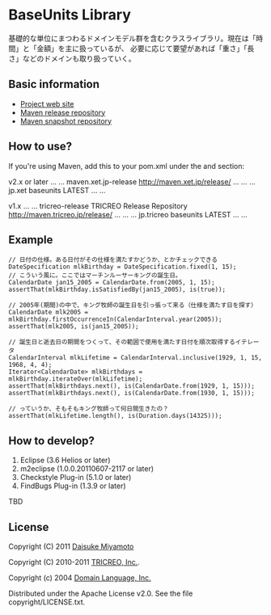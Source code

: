 BaseUnits Library
==================

基礎的な単位にまつわるドメインモデル群を含むクラスライブラリ。現在は「時間」と「金額」を主に扱っているが、
必要に応じて要望があれば「重さ」「長さ」などのドメインも取り扱っていく。

Basic information
-----------------

- [Project web site](http://maven.tricreo.jp/site/baseunits/latest/)
- [Maven release repository](http://maven.tricreo.jp/release/)
- [Maven snapshot repository](http://maven.tricreo.jp/snapshot/)


How to use?
-----------

If you're using Maven, add this to your pom.xml under the <repositories> and <dependencies> section:

v2.x or later
    <project>
      ...
      <repositories>
        ...
        <repsoitory>
          <id>maven.xet.jp-release</id>
          <url>http://maven.xet.jp/release/</url>
        </repository>
        ...
      </repositories>
      ...
      <dependencies>
        ...
        <dependency>
          <groupId>jp.xet</groupId>
          <artifactId>baseunits</artifactId>
          <version>LATEST</version>
        </dependency>
        ...
      </dependencies>
      ...
    </project>

v1.x
    <project>
      ...
      <repositories>
        ...
        <repsoitory>
          <id>tricreo-release</id>
          <name>TRICREO Release Repository</name>
          <url>http://maven.tricreo.jp/release/</url>
        </repository>
        ...
      </repositories>
      ...
      <dependencies>
        ...
        <dependency>
          <groupId>jp.tricreo</groupId>
          <artifactId>baseunits</artifactId>
          <version>LATEST</version>
        </dependency>
        ...
      </dependencies>
      ...
    </project>


Example
-------

    // 日付の仕様。ある日付がその仕様を満たすかどうか、とかチェックできる
    DateSpecification mlkBirthday = DateSpecification.fixed(1, 15);
    // こういう風に。ここではマーチンルーサーキングの誕生日。
    CalendarDate jan15_2005 = CalendarDate.from(2005, 1, 15);
    assertThat(mlkBirthday.isSatisfiedBy(jan15_2005), is(true));
    
    // 2005年(期間)の中で、キング牧師の誕生日を引っ張って来る（仕様を満たす日を探す）
    CalendarDate mlk2005 = mlkBirthday.firstOccurrenceIn(CalendarInterval.year(2005));
    assertThat(mlk2005, is(jan15_2005));
    
    // 誕生日と逝去日の期間をつくって、その範囲で使用を満たす日付を順次取得するイテレータ
    CalendarInterval mlkLifetime = CalendarInterval.inclusive(1929, 1, 15, 1968, 4, 4);
    Iterator<CalendarDate> mlkBirthdays = mlkBirthday.iterateOver(mlkLifetime);
    assertThat(mlkBirthdays.next(), is(CalendarDate.from(1929, 1, 15)));
    assertThat(mlkBirthdays.next(), is(CalendarDate.from(1930, 1, 15)));
    
    // っていうか、そもそもキング牧師って何日間生きたの？
    assertThat(mlkLifetime.length(), is(Duration.days(14325)));



How to develop?
---------------

1. Eclipse (3.6 Helios or later)
2. m2eclipse (1.0.0.20110607-2117 or later)
3. Checkstyle Plug-in (5.1.0 or later)
4. FindBugs Plug-in (1.3.9 or later)

TBD

License
-------

Copyright (C) 2011 [Daisuke Miyamoto](http://d.hatena.ne.jp/daisuke-m/)

Copyright (C) 2010-2011 [TRICREO, Inc.](http://tricreo.jp/).

Copyright (c) 2004 [Domain Language, Inc.](http://domainlanguage.com)

Distributed under the Apache License v2.0.  See the file copyright/LICENSE.txt.


